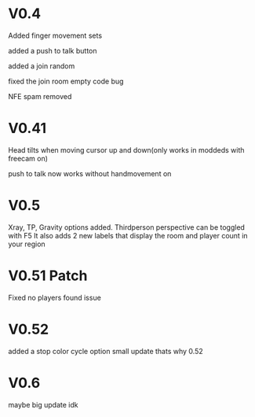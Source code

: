 # V0.4

Added finger movement sets


added a push to talk button


added a join random


fixed the join room empty code bug


NFE spam removed


# V0.41


Head tilts when moving cursor up and down(only works in moddeds with freecam on)


push to talk now works without handmovement on


# V0.5


Xray, TP, Gravity options added.
Thirdperson perspective can be toggled with F5
It also adds 2 new labels that display the room and player count in your region

# V0.51 Patch

Fixed no players found issue

# V0.52 

added a stop color cycle option
small update thats why 0.52

# V0.6

maybe big update idk
